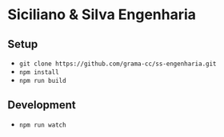 # Siciliano & Silva Engenharia

## Setup

* `git clone https://github.com/grama-cc/ss-engenharia.git`
* `npm install`
* `npm run build`


## Development

* `npm run watch`